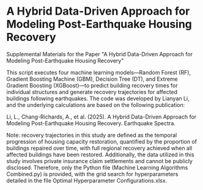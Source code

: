 # A Hybrid Data-Driven Approach for Modeling Post-Earthquake Housing Recovery
Supplemental Materials for the Paper "A Hybrid Data-Driven Approach for Modeling Post-Earthquake Housing Recovery"

This script executes four machine learning models—Random Forest (RF), Gradient Boosting Machine (GBM), Decision Tree (DT), and Extreme Gradient Boosting (XGBoost)—to predict building recovery times for individual structures and generate recovery trajectories for affected buildings following earthquakes. The code was developed by Lianyan Li, and the underlying calculations are based on the following publication:

Li, L., Chang-Richards, A., et al. (2025). A Hybrid Data-Driven Approach for Modeling Post-Earthquake Housing Recovery. Earthquake Spectra.

Note: recovery trajectories in this study are defined as the temporal progression of housing capacity restoration, quantified by the proportion of buildings repaired over time, with full regional recovery achieved when all affected buildings have been restored. Additionally, the data utilized in this study involves private insurance claim settlements and cannot be publicly disclosed. Therefore, only the Python file (Machine Learning Algorithms Combined.py) is provided, with the grid search for hyperparameters detailed in the file Optimal Hyperparameter Configurations.xlsx.
